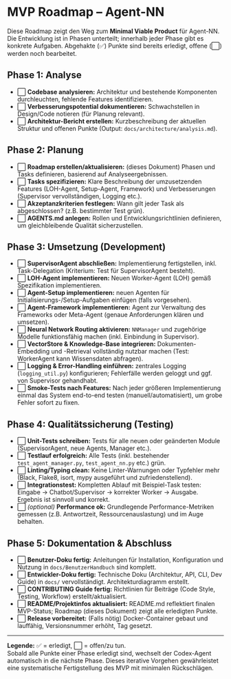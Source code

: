 # MVP Roadmap – Agent-NN

Diese Roadmap zeigt den Weg zum **Minimal Viable Product** für Agent-NN. Die Entwicklung ist in Phasen unterteilt; innerhalb jeder Phase gibt es konkrete Aufgaben. Abgehakte (✅) Punkte sind bereits erledigt, offene (⬜) werden noch bearbeitet.

## Phase 1: Analyse  
- ⬜ **Codebase analysieren:** Architektur und bestehende Komponenten durchleuchten, fehlende Features identifizieren.  
- ⬜ **Verbesserungspotential dokumentieren:** Schwachstellen in Design/Code notieren (für Planung relevant).  
- ⬜ **Architektur-Bericht erstellen:** Kurzbeschreibung der aktuellen Struktur und offenen Punkte (Output: `docs/architecture/analysis.md`).  

## Phase 2: Planung  
- ⬜ **Roadmap erstellen/aktualisieren:** (dieses Dokument) Phasen und Tasks definieren, basierend auf Analyseergebnissen.  
- ⬜ **Tasks spezifizieren:** Klare Beschreibung der umzusetzenden Features (LOH-Agent, Setup-Agent, Framework) und Verbesserungen (Supervisor vervollständigen, Logging etc.).  
- ⬜ **Akzeptanzkriterien festlegen:** Wann gilt jeder Task als abgeschlossen? (z.B. bestimmter Test grün).  
- ⬜ **AGENTS.md anlegen:** Rollen und Entwicklungsrichtlinien definieren, um gleichbleibende Qualität sicherzustellen.  

## Phase 3: Umsetzung (Development)  
- ⬜ **SupervisorAgent abschließen:** Implementierung fertigstellen, inkl. Task-Delegation (Kriterium: Test für SupervisorAgent besteht).  
- ⬜ **LOH-Agent implementieren:** Neuen Worker-Agent (LOH) gemäß Spezifikation implementieren.  
- ⬜ **Agent-Setup implementieren:** neuen Agenten für Initialisierungs-/Setup-Aufgaben einfügen (falls vorgesehen).  
- ⬜ **Agent-Framework implementieren:** Agent zur Verwaltung des Frameworks oder Meta-Agent (genaue Anforderungen klären und umsetzen).  
- ⬜ **Neural Network Routing aktivieren:** `NNManager` und zugehörige Modelle funktionsfähig machen (inkl. Einbindung in Supervisor).  
- ⬜ **VectorStore & Knowledge-Base integrieren:** Dokumenten-Embedding und -Retrieval vollständig nutzbar machen (Test: WorkerAgent kann Wissensdaten abfragen).  
- ⬜ **Logging & Error-Handling einführen:** zentrales Logging (`logging_util.py`) konfigurieren; Fehlerfälle werden geloggt und ggf. von Supervisor gehandhabt.  
- ⬜ **Smoke-Tests nach Features:** Nach jeder größeren Implementierung einmal das System end-to-end testen (manuell/automatisiert), um grobe Fehler sofort zu fixen.  

## Phase 4: Qualitätssicherung (Testing)  
- ⬜ **Unit-Tests schreiben:** Tests für alle neuen oder geänderten Module (SupervisorAgent, neue Agents, Manager etc.).  
- ⬜ **Testlauf erfolgreich:** Alle Tests (inkl. bestehender `test_agent_manager.py`, `test_agent_nn.py` etc.) grün.  
- ⬜ **Linting/Typing clean:** Keine Linter-Warnungen oder Typfehler mehr (Black, Flake8, isort, mypy ausgeführt und zufriedenstellend).  
- ⬜ **Integrationstest:** Kompletten Ablauf mit Beispiel-Task testen: Eingabe → Chatbot/Supervisor → korrekter Worker → Ausgabe. Ergebnis ist sinnvoll und korrekt.  
- ⬜ *(optional)* **Performance ok:** Grundlegende Performance-Metriken gemessen (z.B. Antwortzeit, Ressourcenauslastung) und im Auge behalten.  

## Phase 5: Dokumentation & Abschluss  
- ⬜ **Benutzer-Doku fertig:** Anleitungen für Installation, Konfiguration und Nutzung in `docs/BenutzerHandbuch` sind komplett.  
- ⬜ **Entwickler-Doku fertig:** Technische Doku (Architektur, API, CLI, Dev Guide) in `docs/` vervollständigt. Architekturdiagramm erstellt.  
- ⬜ **CONTRIBUTING Guide fertig:** Richtlinien für Beiträge (Code Style, Testing, Workflow) erstellt/aktualisiert.  
- ⬜ **README/Projektinfos aktualisiert:** README.md reflektiert finalen MVP-Status; Roadmap (dieses Dokument) zeigt alle erledigten Punkte.  
- ⬜ **Release vorbereitet:** (Falls nötig) Docker-Container gebaut und lauffähig, Versionsnummer erhöht, Tag gesetzt.

---

**Legende:** ✅ = erledigt, ⬜ = offen/zu tun.  
Sobald alle Punkte einer Phase erledigt sind, wechselt der Codex-Agent automatisch in die nächste Phase. Dieses iterative Vorgehen gewährleistet eine systematische Fertigstellung des MVP mit minimalen Rückschlägen.
